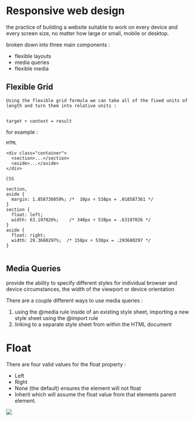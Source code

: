 # Responsive web design 

the practice of building a website suitable to work on every device and every screen size, no matter how large or small, mobile or desktop.


broken down into three main components : 

+ flexible layouts
+ media queries
+ flexible media


## Flexible Grid


```
Using the flexible grid formula we can take all of the fixed units of length and turn them into relative units :


target ÷ context = result

```

for example : 

```
HTML

<div class="container">
  <section>...</section>
  <aside>...</aside>
</div>

```

```
CSS

section,
aside {
  margin: 1.858736059%; /*  10px ÷ 538px = .018587361 */
}
section {
  float: left;
  width: 63.197026%;    /* 340px ÷ 538px = .63197026 */   
}
aside {
  float: right;
  width: 29.3680297%;  /* 158px ÷ 538px = .293680297 */
}


```


## Media Queries 

 provide the ability to specify different styles for individual browser and device circumstances, the width of the viewport or device orientation


There are a couple different ways to use media queries :

1. using the @media rule inside of an existing style sheet, importing a new style sheet using the @import rule
2. linking to a separate style sheet from within the HTML document




# Float

There are four valid values for the float property :
+ Left 
+ Right
+ None (the default) ensures the element will not float
+ Inherit which will assume the float value from that elements parent element.


![](https://i1.wp.com/css-tricks.com/wp-content/csstricks-uploads/print-layout.png?resize=540%2C270&ssl=1)
